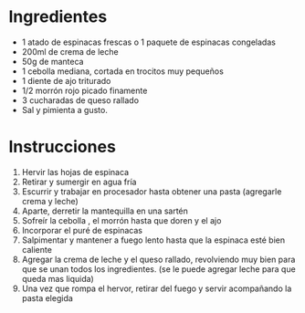 # Ingredientes

- 1 atado de espinacas frescas o 1 paquete de espinacas congeladas
- 200ml de crema de leche
- 50g de manteca
- 1 cebolla mediana, cortada en trocitos muy pequeños
- 1 diente de ajo triturado
- 1/2 morrón rojo picado finamente
- 3 cucharadas de queso rallado
- Sal y pimienta a gusto.

# Instrucciones

1. Hervir las hojas de espinaca
2. Retirar y sumergir en agua fría
3. Escurrir y trabajar en procesador hasta obtener una pasta (agregarle crema y leche)
4. Aparte, derretir la mantequilla en una sartén
5. Sofreír la cebolla , el morrón hasta que doren y el ajo
6. Incorporar el puré de espinacas
7. Salpimentar y mantener a fuego lento hasta que la espinaca esté bien caliente
8. Agregar la crema de leche y el queso rallado, revolviendo muy bien para que se unan todos los ingredientes. (se le puede agregar leche para que queda mas liquida)
9. Una vez que rompa el hervor, retirar del fuego y servir acompañando la pasta elegida

